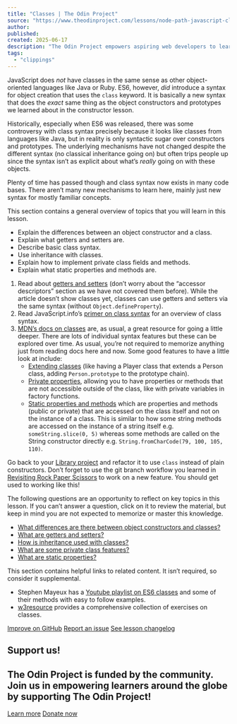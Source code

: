 ```yaml
---
title: "Classes | The Odin Project"
source: "https://www.theodinproject.com/lessons/node-path-javascript-classes"
author:
published:
created: 2025-06-17
description: "The Odin Project empowers aspiring web developers to learn together for free"
tags:
  - "clippings"
---
```

JavaScript does *not* have classes in the same sense as other object-oriented languages like Java or Ruby. ES6, however, *did* introduce a syntax for object creation that uses the `class` keyword. It is basically a new syntax that does the *exact* same thing as the object constructors and prototypes we learned about in the constructor lesson.

Historically, especially when ES6 was released, there was some controversy with class syntax precisely because it looks like classes from languages like Java, but in reality is only syntactic sugar over constructors and prototypes. The underlying mechanisms have not changed despite the different syntax (no classical inheritance going on) but often trips people up since the syntax isn’t as explicit about what’s *really* going on with these objects.

Plenty of time has passed though and class syntax now exists in many code bases. There aren’t many new mechanisms to learn here, mainly just new syntax for mostly familiar concepts.

This section contains a general overview of topics that you will learn in this lesson.

- Explain the differences between an object constructor and a class.
- Explain what getters and setters are.
- Describe basic class syntax.
- Use inheritance with classes.
- Explain how to implement private class fields and methods.
- Explain what static properties and methods are.

1. Read about [getters and setters](https://javascript.info/property-accessors) (don’t worry about the “accessor descriptors” section as we have not covered them before). While the article doesn’t show classes yet, classes can use getters and setters via the same syntax (without `Object.defineProperty`).
2. Read JavaScript.info’s [primer on class syntax](https://javascript.info/class) for an overview of class syntax.
3. [MDN’s docs on classes](https://developer.mozilla.org/en-US/docs/Web/JavaScript/Reference/Classes) are, as usual, a great resource for going a little deeper. There are lots of individual syntax features but these can be explored over time. As usual, you’re not required to memorize anything just from reading docs here and now. Some good features to have a little look at include:
	- [Extending classes](https://developer.mozilla.org/en-US/docs/Web/JavaScript/Reference/Classes/extends) (like having a Player class that extends a Person class, adding `Person.prototype` to the prototype chain).
	- [Private properties](https://developer.mozilla.org/en-US/docs/Web/JavaScript/Reference/Classes/Private_class_fields), allowing you to have properties or methods that are not accessible outside of the class, like with private variables in factory functions.
	- [Static properties and methods](https://developer.mozilla.org/en-US/docs/Web/JavaScript/Reference/Classes/static) which are properties and methods (public or private) that are accessed on the class itself and not on the instance of a class. This is similar to how some string methods are accessed on the instance of a string itself e.g. `someString.slice(0, 5)` whereas some methods are called on the String constructor directly e.g. `String.fromCharCode(79, 100, 105, 110)`.

Go back to your [Library project](https://www.theodinproject.com/lessons/node-path-javascript-library) and refactor it to use `class` instead of plain constructors. Don’t forget to use the git branch workflow you learned in [Revisiting Rock Paper Scissors](https://www.theodinproject.com/lessons/foundations-revisiting-rock-paper-scissors) to work on a new feature. You should get used to working like this!

The following questions are an opportunity to reflect on key topics in this lesson. If you can’t answer a question, click on it to review the material, but keep in mind you are not expected to memorize or master this knowledge.

- [What differences are there between object constructors and classes?](https://javascript.info/class#not-just-a-syntactic-sugar)
- [What are getters and setters?](https://javascript.info/property-accessors)
- [How is inheritance used with classes?](https://developer.mozilla.org/en-US/docs/Web/JavaScript/Reference/Classes#inheritance)
- [What are some private class features?](https://developer.mozilla.org/en-US/docs/Web/JavaScript/Reference/Classes/Private_class_fields)
- [What are static properties?](https://developer.mozilla.org/en-US/docs/Web/JavaScript/Reference/Classes/static)

This section contains helpful links to related content. It isn’t required, so consider it supplemental.

- Stephen Mayeux has a [Youtube playlist on ES6 classes](https://www.youtube.com/playlist?list=PLtwj5TTsiP7uTKfTQbcmb59mWXosLP_7S) and some of their methods with easy to follow examples.
- [w3resource](https://www.w3resource.com/javascript-exercises/oop/index.php) provides a comprehensive collection of exercises on classes.

[Improve on GitHub](https://github.com/TheOdinProject/curriculum/edit/main/javascript/organizing_your_javascript_code/classes.md) [Report an issue](https://github.com/TheOdinProject/curriculum/issues/new?labels=Status%3A+Needs+Triage&lesson-link=https%3A%2F%2Fwww.theodinproject.com%2Flessons%2Fnode-path-javascript-classes&template=suggestion.yaml&title=Classes%3A+%3CShort+description+of+your+suggestion%3E) [See lesson changelog](https://github.com/TheOdinProject/curriculum/commits/main/javascript/organizing_your_javascript_code/classes.md)

## Support us!

## The Odin Project is funded by the community. Join us in empowering learners around the globe by supporting The Odin Project!

[Learn more](https://www.theodinproject.com/support_us) [Donate now](https://opencollective.com/theodinproject/donate?amount=5)